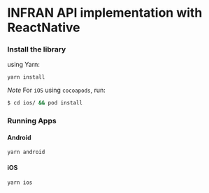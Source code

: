 # INFRAN API implementation with ReactNative

### Install the library

using Yarn:

```
yarn install
```

*Note* For `iOS` using `cocoapods`, run:

```bash
$ cd ios/ && pod install
```


### Running Apps

#### Android

```
yarn android
```

#### iOS

```
yarn ios
```
